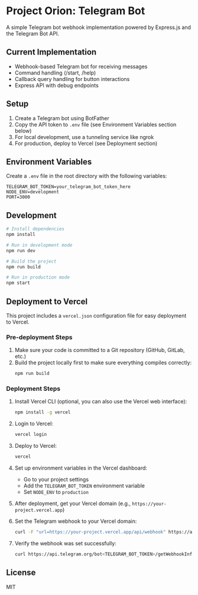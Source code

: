 # Project Orion: Telegram Bot

A simple Telegram bot webhook implementation powered by Express.js and the Telegram Bot API.

## Current Implementation

- Webhook-based Telegram bot for receiving messages
- Command handling (/start, /help)
- Callback query handling for button interactions
- Express API with debug endpoints

## Setup

1. Create a Telegram bot using BotFather
2. Copy the API token to `.env` file (see Environment Variables section below)
3. For local development, use a tunneling service like ngrok
4. For production, deploy to Vercel (see Deployment section)

## Environment Variables

Create a `.env` file in the root directory with the following variables:

```
TELEGRAM_BOT_TOKEN=your_telegram_bot_token_here
NODE_ENV=development
PORT=3000
```

## Development

```bash
# Install dependencies
npm install

# Run in development mode
npm run dev

# Build the project
npm run build

# Run in production mode
npm start
```

## Deployment to Vercel

This project includes a `vercel.json` configuration file for easy deployment to Vercel.

### Pre-deployment Steps

1. Make sure your code is committed to a Git repository (GitHub, GitLab, etc.)
2. Build the project locally first to make sure everything compiles correctly:
   ```bash
   npm run build
   ```

### Deployment Steps

1. Install Vercel CLI (optional, you can also use the Vercel web interface):
   ```bash
   npm install -g vercel
   ```

2. Login to Vercel:
   ```bash
   vercel login
   ```

3. Deploy to Vercel:
   ```bash
   vercel
   ```

4. Set up environment variables in the Vercel dashboard:
   - Go to your project settings
   - Add the `TELEGRAM_BOT_TOKEN` environment variable
   - Set `NODE_ENV` to `production`

5. After deployment, get your Vercel domain (e.g., `https://your-project.vercel.app`)

6. Set the Telegram webhook to your Vercel domain:
   ```bash
   curl -F "url=https://your-project.vercel.app/api/webhook" https://api.telegram.org/bot<TELEGRAM_BOT_TOKEN>/setWebhook
   ```

7. Verify the webhook was set successfully:
   ```bash
   curl https://api.telegram.org/bot<TELEGRAM_BOT_TOKEN>/getWebhookInfo
   ```

## License

MIT